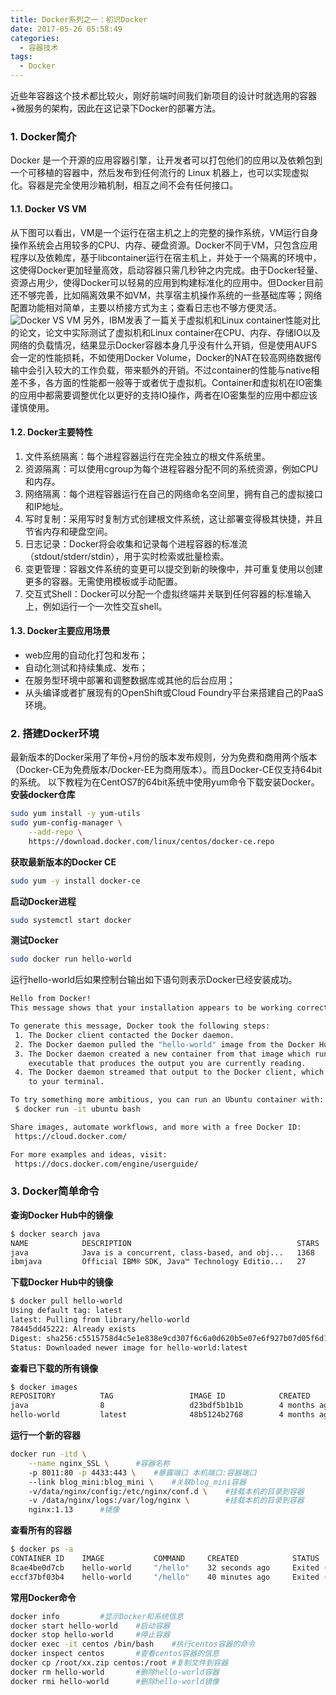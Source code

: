```yaml
---
title: Docker系列之一：初识Docker
date: 2017-05-26 05:58:49
categories:
  - 容器技术
tags:
  - Docker
---
```

近些年容器这个技术都比较火，刚好前端时间我们新项目的设计时就选用的容器+微服务的架构，因此在这记录下Docker的部署方法。

<!-- more -->

### 1. Docker简介
Docker 是一个开源的应用容器引擎，让开发者可以打包他们的应用以及依赖包到一个可移植的容器中，然后发布到任何流行的 Linux 机器上，也可以实现虚拟化。容器是完全使用沙箱机制，相互之间不会有任何接口。

#### 1.1. Docker VS VM
从下图可以看出，VM是一个运行在宿主机之上的完整的操作系统，VM运行自身操作系统会占用较多的CPU、内存、硬盘资源。Docker不同于VM，只包含应用程序以及依赖库，基于libcontainer运行在宿主机上，并处于一个隔离的环境中，这使得Docker更加轻量高效，启动容器只需几秒钟之内完成。由于Docker轻量、资源占用少，使得Docker可以轻易的应用到构建标准化的应用中。但Docker目前还不够完善，比如隔离效果不如VM，共享宿主机操作系统的一些基础库等；网络配置功能相对简单，主要以桥接方式为主；查看日志也不够方便灵活。
![Docker VS VM](https://wx3.sinaimg.cn/mw690/4ca4c33cly1ffyplvxi7cj21hy0xkju5.jpg "Docker VS VM")
另外，IBM发表了一篇关于虚拟机和Linux container性能对比的论文，论文中实际测试了虚拟机和Linux container在CPU、内存、存储IO以及网络的负载情况，结果显示Docker容器本身几乎没有什么开销，但是使用AUFS会一定的性能损耗，不如使用Docker Volume，Docker的NAT在较高网络数据传输中会引入较大的工作负载，带来额外的开销。不过container的性能与native相差不多，各方面的性能都一般等于或者优于虚拟机。Container和虚拟机在IO密集的应用中都需要调整优化以更好的支持IO操作，两者在IO密集型的应用中都应该谨慎使用。

#### 1.2. Docker主要特性
1. 文件系统隔离：每个进程容器运行在完全独立的根文件系统里。
2. 资源隔离：可以使用cgroup为每个进程容器分配不同的系统资源，例如CPU和内存。
3. 网络隔离：每个进程容器运行在自己的网络命名空间里，拥有自己的虚拟接口和IP地址。
4. 写时复制：采用写时复制方式创建根文件系统，这让部署变得极其快捷，并且节省内存和硬盘空间。
5. 日志记录：Docker将会收集和记录每个进程容器的标准流（stdout/stderr/stdin），用于实时检索或批量检索。
6. 变更管理：容器文件系统的变更可以提交到新的映像中，并可重复使用以创建更多的容器。无需使用模板或手动配置。
7. 交互式Shell：Docker可以分配一个虚拟终端并关联到任何容器的标准输入上，例如运行一个一次性交互shell。

#### 1.3. Docker主要应用场景
- web应用的自动化打包和发布；
- 自动化测试和持续集成、发布；
- 在服务型环境中部署和调整数据库或其他的后台应用；
- 从头编译或者扩展现有的OpenShift或Cloud Foundry平台来搭建自己的PaaS环境。

### 2. 搭建Docker环境
最新版本的Docker采用了年份+月份的版本发布规则，分为免费和商用两个版本（Docker-CE为免费版本/Docker-EE为商用版本）。而且Docker-CE仅支持64bit的系统。
以下教程为在CentOS7的64bit系统中使用yum命令下载安装Docker。
**安装docker仓库**
```bash
sudo yum install -y yum-utils
sudo yum-config-manager \
    --add-repo \
    https://download.docker.com/linux/centos/docker-ce.repo
```
**获取最新版本的Docker CE**
```bash
sudo yum -y install docker-ce
```
**启动Docker进程**
```bash
sudo systemctl start docker
```
**测试Docker**
```bash
sudo docker run hello-world
```
运行hello-world后如果控制台输出如下语句则表示Docker已经安装成功。
```bash
Hello from Docker!
This message shows that your installation appears to be working correctly.

To generate this message, Docker took the following steps:
 1. The Docker client contacted the Docker daemon.
 2. The Docker daemon pulled the "hello-world" image from the Docker Hub.
 3. The Docker daemon created a new container from that image which runs the
    executable that produces the output you are currently reading.
 4. The Docker daemon streamed that output to the Docker client, which sent it
    to your terminal.

To try something more ambitious, you can run an Ubuntu container with:
 $ docker run -it ubuntu bash

Share images, automate workflows, and more with a free Docker ID:
 https://cloud.docker.com/

For more examples and ideas, visit:
 https://docs.docker.com/engine/userguide/
```
### 3. Docker简单命令
**查询Docker Hub中的镜像**
```bash
$ docker search java
NAME            DESCRIPTION                                     STARS     OFFICIAL   AUTOMATED
java            Java is a concurrent, class-based, and obj...   1368      [OK]
ibmjava         Official IBM® SDK, Java™ Technology Editio...   27        [OK]

```
**下载Docker Hub中的镜像**
```bash
$ docker pull hello-world
Using default tag: latest
latest: Pulling from library/hello-world
78445dd45222: Already exists 
Digest: sha256:c5515758d4c5e1e838e9cd307f6c6a0d620b5e07e6f927b07d05f6d12a1ac8d7
Status: Downloaded newer image for hello-world:latest
```
**查看已下载的所有镜像**
```bash
$ docker images
REPOSITORY          TAG                 IMAGE ID            CREATED             SIZE
java                8                   d23bdf5b1b1b        4 months ago        643 MB
hello-world         latest              48b5124b2768        4 months ago        1.84 kB
```
**运行一个新的容器**
```bash
docker run -itd \
	--name nginx_SSL \		#容器名称
	-p 8011:80 -p 4433:443 \	#暴露端口 本机端口:容器端口
	--link blog_mini:blog_mini \	#关联blog_mini容器
	-v/data/nginx/config:/etc/nginx/conf.d \	#挂载本机的目录到容器
	-v /data/nginx/logs:/var/log/nginx \		#挂载本机的目录到容器
	nginx:1.13		#镜像
```
**查看所有的容器**
```bash
$ docker ps -a
CONTAINER ID    IMAGE           COMMAND     CREATED            STATUS                      PORTS      NAMES
8cae4be0d7cb    hello-world     "/hello"    32 seconds ago     Exited (0) 31 seconds ago              dreamy_noether
eccf37bf03b4    hello-world     "/hello"    40 minutes ago     Exited (0) 40 minutes ago              youthful_franklin
```
**常用Docker命令**
```bash
docker info			#显示Docker和系统信息
docker start hello-world	#启动容器
docker stop hello-world		#停止容器
docker exec -it centos /bin/bash	#执行centos容器的命令
docker inspect centos		#查看centos容器的信息
docker cp /root/xx.zip centos:/root	#复制文件到容器
docker rm hello-world		#删除hello-world容器
docker rmi hello-world		#删除hello-world镜像
```
